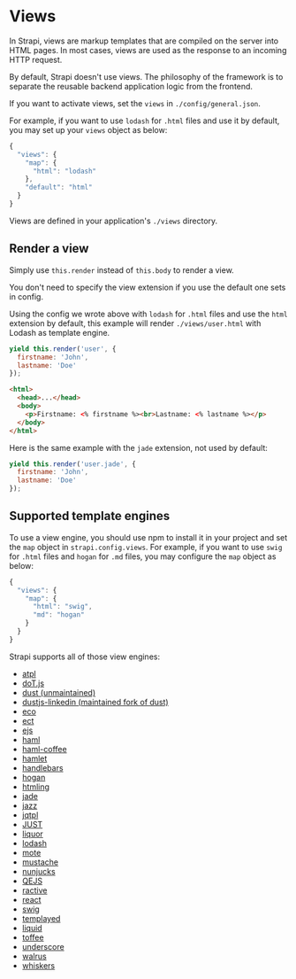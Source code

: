 # Views

In Strapi, views are markup templates that are compiled on the server into HTML pages.
In most cases, views are used as the response to an incoming HTTP request.

By default, Strapi doesn't use views. The philosophy of the framework is to
separate the reusable backend application logic from the frontend.

If you want to activate views, set the `views` in `./config/general.json`.

For example, if you want to use `lodash` for `.html` files and use it by default,
you may set up your `views` object as below:

```js
{
  "views": {
    "map": {
      "html": "lodash"
    },
    "default": "html"
  }
}
```

Views are defined in your application's `./views` directory.

## Render a view

Simply use `this.render` instead of `this.body` to render a view.

You don't need to specify the view extension if you use the default one sets in config.

Using the config we wrote above with `lodash` for `.html` files and use the `html`
extension by default, this example will render `./views/user.html` with
Lodash as template engine.

```js
yield this.render('user', {
  firstname: 'John',
  lastname: 'Doe'
});
```

```html
<html>
  <head>...</head>
  <body>
    <p>Firstname: <% firstname %><br>Lastname: <% lastname %></p>
  </body>
</html>
```

Here is the same example with the `jade` extension, not used by default:

```js
yield this.render('user.jade', {
  firstname: 'John',
  lastname: 'Doe'
});
```

## Supported template engines

To use a view engine, you should use npm to install it in your project and
set the `map` object in `strapi.config.views`. For example, if you want to use
`swig` for `.html` files and `hogan` for `.md` files, you may configure the
`map` object as below:

```js
{
  "views": {
    "map": {
      "html": "swig",
      "md": "hogan"
    }
  }
}
```

Strapi supports all of those view engines:

- [atpl](https://github.com/soywiz/atpl.js)
- [doT.js](https://github.com/olado/doT)
- [dust (unmaintained)](https://github.com/akdubya/dustjs)
- [dustjs-linkedin (maintained fork of dust)](https://github.com/linkedin/dustjs)
- [eco](https://github.com/sstephenson/eco)
- [ect](https://github.com/baryshev/ect)
- [ejs](https://github.com/visionmedia/ejs)
- [haml](https://github.com/visionmedia/haml.js)
- [haml-coffee](https://github.com/9elements/haml-coffee)
- [hamlet](https://github.com/gregwebs/hamlet.js)
- [handlebars](https://github.com/wycats/handlebars.js/)
- [hogan](https://github.com/twitter/hogan.js)
- [htmling](https://github.com/codemix/htmling)
- [jade](https://github.com/visionmedia/jade)
- [jazz](https://github.com/shinetech/jazz)
- [jqtpl](https://github.com/kof/node-jqtpl)
- [JUST](https://github.com/baryshev/just)
- [liquor](https://github.com/chjj/liquor)
- [lodash](https://github.com/bestiejs/lodash)
- [mote](https://github.com/satchmorun/mote)
- [mustache](https://github.com/janl/mustache.js)
- [nunjucks](https://github.com/mozilla/nunjucks)
- [QEJS](https://github.com/jepso/QEJS)
- [ractive](https://github.com/Rich-Harris/Ractive)
- [react](https://github.com/facebook/react)
- [swig](https://github.com/paularmstrong/swig)
- [templayed](http://archan937.github.com/templayed.js/)
- [liquid](https://github.com/leizongmin/tinyliquid)
- [toffee](https://github.com/malgorithms/toffee)
- [underscore](https://github.com/documentcloud/underscore)
- [walrus](https://github.com/jeremyruppel/walrus)
- [whiskers](https://github.com/gsf/whiskers.js)
